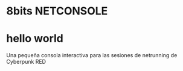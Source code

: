 # 8bits NETCONSOLE

# hello world

Una pequeña consola interactiva para las sesiones de netrunning de Cyberpunk RED
